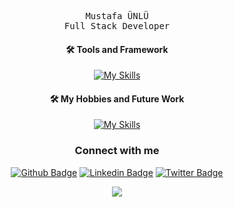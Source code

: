 <div align="center">
    <!-- <img src="https://i.pinimg.com/originals/c4/96/56/c49656042d417189f6d0f89af1fda4ca.gif"
        width="250px" />
    <br /> -->
  
  <samp> Mustafa ÜNLÜ </samp> <br />
    <samp> Full Stack Developer </samp> <br />
    <samp></samp>
  
#### 🛠 Tools and Framework

[![My Skills](https://skillicons.dev/icons?i=js,react,java,spring,postgres,idea)](https://skillicons.dev)

#### 🛠 My Hobbies and Future Work
[![My Skills](https://skillicons.dev/icons?i=vscode,react,swift)](https://skillicons.dev)
  
### Connect with me

[![Github Badge](https://img.shields.io/badge/-Github-FFE4C4?style=quare&labelColor=FFE4C4&logo=Github&logoColor=white&link=link)](https://github.com/codeunlu) 
[![Linkedin Badge](https://img.shields.io/badge/-Linkedin-DCDCDC?style=flat-quare&labelColor=DCDCDC&logo=linkedin&logoColor=white&link=link)](https://www.linkedin.com/in/mustafa-unlu/)
[![Twitter Badge](https://img.shields.io/badge/-Twitter-FFC0CB?style=flat-quare&labelColor=FFC0CB&logo=twitter&logoColor=white&link=link)](https://twitter.com/unlu_mm) 

    
<a href="https://github.com/codeunlu/github-profile-views-counter">
  <img src="https://komarev.com/ghpvc/?username=codeunlu&color=9A8181">
</a>
